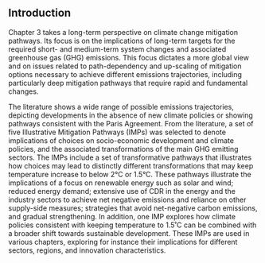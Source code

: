 ## Introduction

<p>Chapter 3 takes a long-term perspective on climate change mitigation pathways. Its focus is on the implications of long-term targets for the required short- and medium-term system changes and associated greenhouse gas (GHG) emissions. This focus dictates a more global view and on issues related to path-dependency and up-scaling of mitigation options necessary to achieve different emissions trajectories, including particularly deep mitigation pathways that require rapid and fundamental changes.

The literature shows a wide range of possible emissions trajectories, depicting developments in the absence of new climate policies or showing pathways consistent with the Paris Agreement. From the literature, a set of five Illustrative Mitigation Pathways (IMPs) was selected to denote implications of choices on socio-economic development and climate policies, and the associated transformations of the main GHG emitting sectors. The IMPs include a set of transformative pathways that illustrates how choices may lead to distinctly different transformations that may keep temperature increase to below 2°C or 1.5°C. These pathways illustrate the implications of a focus on renewable energy such as solar and wind; reduced energy demand; extensive use of CDR in the energy and the industry sectors to achieve net negative emissions and reliance on other supply-side measures; strategies that avoid net-negative carbon emissions, and gradual strengthening. In addition, one IMP explores how climate policies consistent with keeping temperature to 1.5˚C can be combined with a broader shift towards sustainable development. These IMPs are used in various chapters, exploring for instance their implications for different sectors, regions, and innovation characteristics.<p>

